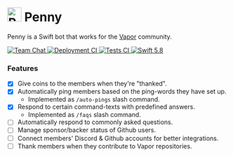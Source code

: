 # <img src="https://github.com/vapor/penny-bot/assets/54685446/53e4684e-7511-4a5e-9933-34db0ceac0c6" alt="Penny" width="32"> Penny

Penny is a Swift bot that works for the [Vapor](https://vapor.codes) community.

<p>
    <a href="https://discord.gg/vapor">
        <img src="https://img.shields.io/discord/431917998102675485.svg" alt="Team Chat">
    </a>
    <a href="https://github.com/vapor/penny-bot/actions/workflows/deploy.yml">
        <img src="https://github.com/vapor/penny-bot/actions/workflows/deploy.yml/badge.svg?branch=main" alt="Deployment CI">
    </a>
    <a href="https://github.com/vapor/vapor/actions/workflows/test.yml">
        <img src="https://github.com/vapor/penny-bot/actions/workflows/test.yml/badge.svg?branch=main" alt="Tests CI">
    </a>
    <a href="https://swift.org">
        <img src="https://img.shields.io/badge/swift-5.8-brightgreen.svg" alt="Swift 5.8">
    </a>
</p>

### Features
* [x] Give coins to the members when they're "thanked".
* [x] Automatically ping members based on the ping-words they have set up.
  * Implemented as `/auto-pings` slash command. 
* [x] Respond to certain command-texts with predefined answers.
  * Implemented as `/faqs` slash command.
* [ ] Automatically respond to commonly asked questions.
* [ ] Manage sponsor/backer status of Github users.
* [ ] Connect members' Discord & Github accounts for better integrations.
* [ ] Thank members when they contribute to Vapor repositories.
